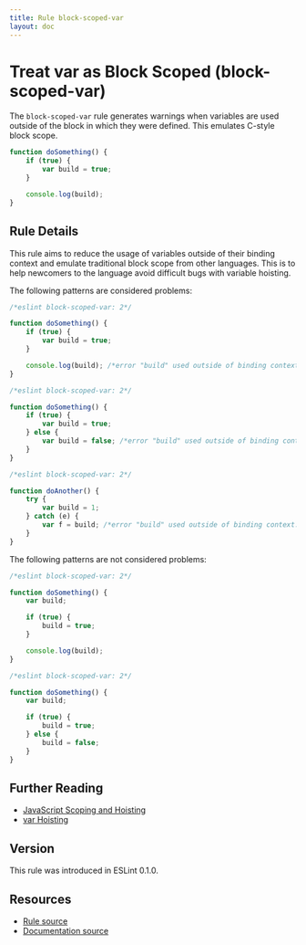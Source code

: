 ```yaml
---
title: Rule block-scoped-var
layout: doc
---
```

<!-- Note: No pull requests accepted for this file. See README.md in the root directory for details. -->
# Treat var as Block Scoped (block-scoped-var)

The `block-scoped-var` rule generates warnings when variables are used outside of the block in which they were defined. This emulates C-style block scope.

```js
function doSomething() {
    if (true) {
        var build = true;
    }

    console.log(build);
}
```

## Rule Details

This rule aims to reduce the usage of variables outside of their binding context and emulate traditional block scope from other languages. This is to help newcomers to the language avoid difficult bugs with variable hoisting.

The following patterns are considered problems:

```js
/*eslint block-scoped-var: 2*/

function doSomething() {
    if (true) {
        var build = true;
    }

    console.log(build); /*error "build" used outside of binding context.*/
}
```

```js
/*eslint block-scoped-var: 2*/

function doSomething() {
    if (true) {
        var build = true;
    } else {
        var build = false; /*error "build" used outside of binding context.*/
    }
}
```

```js
/*eslint block-scoped-var: 2*/

function doAnother() {
    try {
        var build = 1;
    } catch (e) {
        var f = build; /*error "build" used outside of binding context.*/
    }
}
```

The following patterns are not considered problems:

```js
/*eslint block-scoped-var: 2*/

function doSomething() {
    var build;

    if (true) {
        build = true;
    }

    console.log(build);
}
```

```js
/*eslint block-scoped-var: 2*/

function doSomething() {
    var build;

    if (true) {
        build = true;
    } else {
        build = false;
    }
}
```

## Further Reading

* [JavaScript Scoping and Hoisting](http://www.adequatelygood.com/JavaScript-Scoping-and-Hoisting.html)
* [var Hoisting](https://developer.mozilla.org/en-US/docs/Web/JavaScript/Reference/Statements/var#var_hoisting)

## Version

This rule was introduced in ESLint 0.1.0.

## Resources

* [Rule source](https://github.com/eslint/eslint/tree/master/lib/rules/block-scoped-var.js)
* [Documentation source](https://github.com/eslint/eslint/tree/master/docs/rules/block-scoped-var.md)
